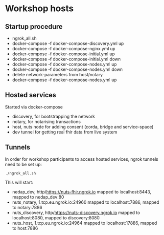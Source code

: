 # Workshop hosts

## Startup procedure

- ngrok_all.sh
- docker-compose -f docker-compose-discovery.yml up
- docker-compose -f docker-compose-nginx.yml up
- docker-compose -f docker-compose-initial.yml up
- docker-compose -f docker-compose-initial.yml down
- docker-compose -f docker-compose-nodes.yml up
- docker-compose -f docker-compose-nodes.yml down
- delete network-parameters from host/notary
- docker-compose -f docker-compose-nodes.yml up

## Hosted services

Started via docker-compose

- discovery, for bootstrapping the network
- notary, for notarising transactions
- host, nuts node for adding consent (corda, bridge and service-space)
- dev tunnel for getting real fhir data from live system

## Tunnels

In order for workshop participants to access hosted services, ngrok tunnels need to be set up:

```
./ngrok_all.sh
```

This will start:

- nedap_dev, http/https://nuts-fhir.ngrok.io mapped to localhost:8443, mapped to nedap_dev:80 
- nuts_notary, 1.tcp.eu.ngrok.io:24960 mapped to localhost:7886, mapped to notary:7886 
- nuts_discovery, http/https://nuts-discovery.ngrok.io mapped to localhost:8080, mapped to discovery:8080  
- nuts_host, 1.tcp.eu.ngrok.io:24964 mapped to localhost:17886, mapped to host:7886
